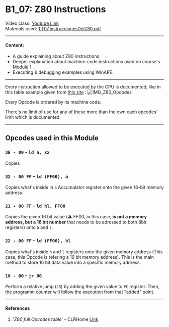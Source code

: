 # B1_07:   Z80 Instructions
Video class: [Youtube Link](https://youtu.be/diUXVhx1h3Y)    
Materials used: [ 1.T07.instruccionesDelZ80.pdf ](https://github.com/alexandrglm/elearning_tools/blob/f66aebb71e321f28ffb0bf99769a2d7d7ca6cbc6/z80asmmooc/contents/Course/MODULE_1%3ASprite_in_machine_Code/B01_THEORY/B01_materials/1.T07.instruccionesDelZ80.pdf)  
***

#### Content:  
- A guide explaining about Z80 instructions.
- Deeper explanation about machine-code instructions used on course's Module 1.
- Executing & debugging examples using WinAPE.

***

Every instruction allowed to be executed by the CPU is documented, like in this table example given from [this site](https://clrhome.org/table/) :
![IMG_Z80_Opcodes](https://github.com/user-attachments/assets/1dcedf84-e6f6-4f69-a924-77d65030a58b)  

Every Opcode is ordered by its machine code.

There's no limit of use for any of these more than the own each opcodes' limit which is documented.

---

## Opcodes used in this Module

### `3E - 00` - `ld a, xx`
Copies 

### `32 - 00 FF` - `ld (FF00), a`
Copies what's inside in `a` Accumulator register onto the given 16-bit memory address.  

### `21 - 00 FF` - `ld hl, FF00`  
Copies the given 16 bit value (⚠️ FF00, in this case, **is not a memory address, but a 16 bit number** that needs to be adressed to both 8bit registers) onto `h` and `l`.  

### `22 - 00 FF` - `ld (FF00), hl`  
Copies what's inside `h` and `l` registers onto the given memory address (This case, this Opcode is refering a 16 bit memory address). This is the main method to store 16 bit data value into a specific memory address.

### `18 - 00` - `jr 00`
Perform a relative jump (`JR`) by adding the given value to `PC` register. Then, the programm counter will follow the execution from that "added" point.  










***
#### References
1. '*Z80 full Opcodes table*' - CLRHome [Link](https://clrhome.org/table/)
